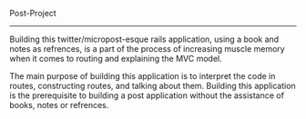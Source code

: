 Post-Project
____________________________________________
Building this twitter/micropost-esque rails application, using a book and notes as refrences, is a part of the process of increasing muscle memory when it comes to routing and explaining the MVC model. 

The main purpose of building this application is to interpret the code in routes, constructing routes, and talking about them. Building this application is the prerequisite to building a post application without the  assistance of books, notes or refrences.
